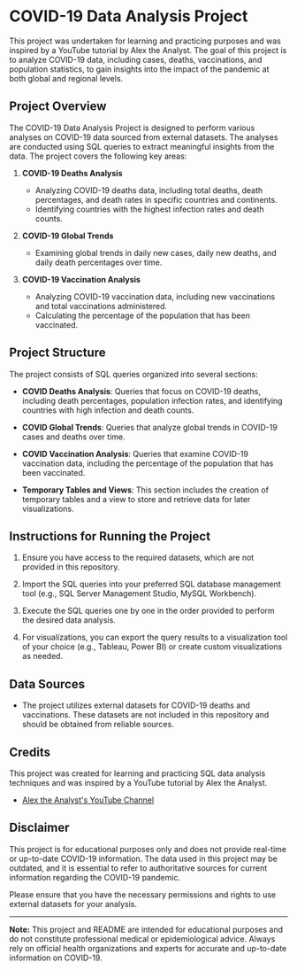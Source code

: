 # COVID-19 Data Analysis Project

This project was undertaken for learning and practicing purposes and was inspired by a YouTube tutorial by Alex the Analyst. The goal of this project is to analyze COVID-19 data, including cases, deaths, vaccinations, and population statistics, to gain insights into the impact of the pandemic at both global and regional levels.

## Project Overview

The COVID-19 Data Analysis Project is designed to perform various analyses on COVID-19 data sourced from external datasets. The analyses are conducted using SQL queries to extract meaningful insights from the data. The project covers the following key areas:

1. **COVID-19 Deaths Analysis**
   - Analyzing COVID-19 deaths data, including total deaths, death percentages, and death rates in specific countries and continents.
   - Identifying countries with the highest infection rates and death counts.
   
2. **COVID-19 Global Trends**
   - Examining global trends in daily new cases, daily new deaths, and daily death percentages over time.
   
3. **COVID-19 Vaccination Analysis**
   - Analyzing COVID-19 vaccination data, including new vaccinations and total vaccinations administered.
   - Calculating the percentage of the population that has been vaccinated.

## Project Structure

The project consists of SQL queries organized into several sections:

- **COVID Deaths Analysis**: Queries that focus on COVID-19 deaths, including death percentages, population infection rates, and identifying countries with high infection and death counts.

- **COVID Global Trends**: Queries that analyze global trends in COVID-19 cases and deaths over time.

- **COVID Vaccination Analysis**: Queries that examine COVID-19 vaccination data, including the percentage of the population that has been vaccinated.

- **Temporary Tables and Views**: This section includes the creation of temporary tables and a view to store and retrieve data for later visualizations.

## Instructions for Running the Project

1. Ensure you have access to the required datasets, which are not provided in this repository.

2. Import the SQL queries into your preferred SQL database management tool (e.g., SQL Server Management Studio, MySQL Workbench).

3. Execute the SQL queries one by one in the order provided to perform the desired data analysis.

4. For visualizations, you can export the query results to a visualization tool of your choice (e.g., Tableau, Power BI) or create custom visualizations as needed.

## Data Sources

- The project utilizes external datasets for COVID-19 deaths and vaccinations. These datasets are not included in this repository and should be obtained from reliable sources.

## Credits

This project was created for learning and practicing SQL data analysis techniques and was inspired by a YouTube tutorial by Alex the Analyst.

- [Alex the Analyst's YouTube Channel](https://www.youtube.com/c/AlexTheAnalyst)

## Disclaimer

This project is for educational purposes only and does not provide real-time or up-to-date COVID-19 information. The data used in this project may be outdated, and it is essential to refer to authoritative sources for current information regarding the COVID-19 pandemic.

Please ensure that you have the necessary permissions and rights to use external datasets for your analysis.

---

**Note:** This project and README are intended for educational purposes and do not constitute professional medical or epidemiological advice. Always rely on official health organizations and experts for accurate and up-to-date information on COVID-19.
